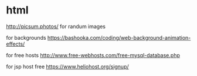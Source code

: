 # html

http://picsum.photos/
for randum images

for backgrounds
https://bashooka.com/coding/web-background-animation-effects/

for free hosts
http://www.free-webhosts.com/free-mysql-database.php

for jsp host free
https://www.heliohost.org/signup/
